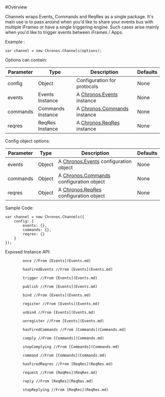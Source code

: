#Overview

Channels wraps Events, Commands and ReqRes as a single package.
It's main use is to pass around when you'd like to share your events bus with multiple iFrames or have a single triggering engine.
Such cases arise mainly when you'd like to trigger events between iFrames / Apps.

Example :
```
var channel = new Chronos.Channels(options);
```

Options can contain:

| Parameter | Type | Description |  Defaults |
| ---       | ---  | ---         | ---       |
| config | Object | Configuration for protocols | None |
| events | Events Instance | A [Chronos.Events](Events.md) instance | None |
| commands | Commands Instance | A [Chronos.Commands](Commands.md) instance | None |
| reqres | ReqRes Instance | A [Chronos.ReqRes](ReqRes.md) instance | None |


Config object options:

| Parameter | Type | Description |  Defaults |
| ---       | ---  | ---         | ---       |
| events | Object | A [Chronos.Events](Events.md) configuration object| None |
| commands | Object | A [Chronos.Commands](Commands.md) configuration object| None |
| reqres | Object | A [Chronos.ReqRes](ReqRes.md) configuration object| None |


Sample Code:
```
var channel = new Chronos.Channels({
    config: {
        events: {},
        commands: {},
        reqres: {}
    }
});
```
Exposed Instance API:

```
        once //From [Events](Events.md)

        hasFiredEvents //From [Events](Events.md)

        trigger //From [Events](Events.md)

        publish //From [Events](Events.md)

        bind //From [Events](Events.md)

        register //From [Events](Events.md)

        unbind //From [Events](Events.md)

        unregister //From [Events](Events.md)

        hasFiredCommands //From [Commands](Commands.md)

        comply //From [Commands](Commands.md)

        stopComplying //From [Commands](Commands.md)

        command //From [Commands](Commands.md)

        hasFiredReqres //From [ReqRes](ReqRes.md)

        request //From [ReqRes](ReqRes.md)

        reply //From [ReqRes](ReqRes.md)

        stopReplying //From [ReqRes](ReqRes.md)
```
